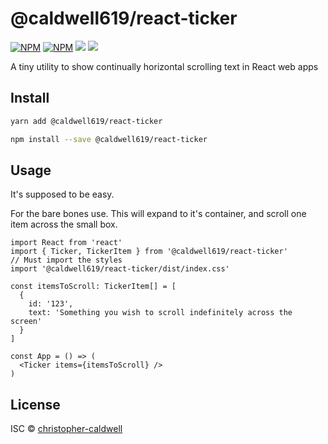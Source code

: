 # @caldwell619/react-ticker

[![NPM](https://img.shields.io/npm/v/@caldwell619/react-ticker.svg)](https://www.npmjs.com/package/@caldwell619/react-ticker) [![NPM](https://img.shields.io/bundlephobia/min/@caldwell619/react-ticker)](https://www.npmjs.com/package/@caldwell619/react-ticker) [![](https://img.shields.io/github/last-commit/christopher-caldwell/react-ticker)]() [![](https://img.shields.io/npm/types/typescript)]()

A tiny utility to show continually horizontal scrolling text in React web apps

## Install

```bash
yarn add @caldwell619/react-ticker

npm install --save @caldwell619/react-ticker
```

## Usage

It's supposed to be easy. 

For the bare bones use. This will expand to it's container, and scroll one item across the small box.

```tsx
import React from 'react'
import { Ticker, TickerItem } from '@caldwell619/react-ticker'
// Must import the styles
import '@caldwell619/react-ticker/dist/index.css'

const itemsToScroll: TickerItem[] = [
  {
    id: '123',
    text: 'Something you wish to scroll indefinitely across the screen'
  }
]

const App = () => (
  <Ticker items={itemsToScroll} />
)
```

## License

ISC © [christopher-caldwell](https://github.com/christopher-caldwell)

